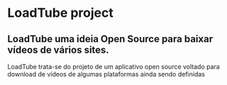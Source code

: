 # LoadTube project


## LoadTube uma ideia Open Source para baixar vídeos de vários sites.

LoadTube trata-se do projeto de um aplicativo open source voltado para download de vídeos de algumas plataformas ainda sendo definidas 

